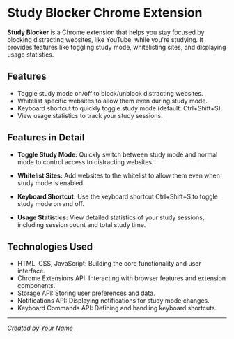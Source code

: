 # Study Blocker Chrome Extension

**Study Blocker** is a Chrome extension that helps you stay focused by blocking distracting websites, like YouTube, while you're studying. It provides features like toggling study mode, whitelisting sites, and displaying usage statistics.

## Features

- Toggle study mode on/off to block/unblock distracting websites.
- Whitelist specific websites to allow them even during study mode.
- Keyboard shortcut to quickly toggle study mode (default: Ctrl+Shift+S).
- View usage statistics to track your study sessions.

## Features in Detail

- **Toggle Study Mode:** Quickly switch between study mode and normal mode to control access to distracting websites.

- **Whitelist Sites:** Add websites to the whitelist to allow them even when study mode is enabled.

- **Keyboard Shortcut:** Use the keyboard shortcut Ctrl+Shift+S to toggle study mode on and off.

- **Usage Statistics:** View detailed statistics of your study sessions, including session count and total study time.

## Technologies Used

- HTML, CSS, JavaScript: Building the core functionality and user interface.
- Chrome Extensions API: Interacting with browser features and extension components.
- Storage API: Storing user preferences and data.
- Notifications API: Displaying notifications for study mode changes.
- Keyboard Commands API: Defining and handling keyboard shortcuts.

---

*Created by [Your Name](https://github.com/yourusername)*